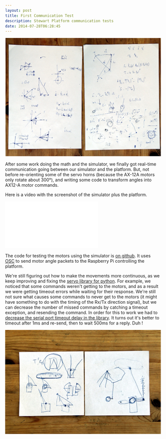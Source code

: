 ```yaml
---
layout: post
title: First Communication Test
description: Stewart Platform communication tests
date: 2014-07-28T06:28:45
---
```

![](/assets/posts/first-communication-test/NapkinMath01.jpg)

After some work doing the math and the simulator, we finally got real-time communication going between our simulator and the platform. But, not before re-orienting some of the servo horns (because the AX-12A motors only rotate about 300&deg;), and writing some code to transform angles into AX12-A motor commands.

Here is a video with the screenshot of the simulator plus the platform.

<div class="video-wrapper video-wrapper-3x1">
  <iframe src="//player.vimeo.com/video/101919411" frameborder="0" allowfullscreen="allowfullscreen"></iframe>
</div>

The code for testing the motors using the simulator is [on github](https://github.com/thiagohersan/memememe/tree/master/Python/test-PlatformCommunication). It uses [OSC](http://opensoundcontrol.org/) to send motor angle packets to the Raspberry Pi controlling the platform.

We're still figuring out how to make the movements more continuous, as we keep improving and fixing the [servo library for python](https://github.com/thiagohersan/memememe/tree/master/Python/ax12). For example, we noticed that some commands weren't getting to the motors, and as a result we were getting timeout errors while waiting for their response. We're still not sure what causes some commands to never get to the motors (it might have something to do with the timing of the Rx/Tx direction signal), but we can decrease the number of missed commands by catching a timeout exception, and resending the command. In order for this to work we had to [decrease the serial port timeout delay in the library](https://github.com/thiagohersan/memememe/commit/81eee19f3b573922406464d665e0aa092941c198). It turns out it's better to timeout after 1ms and re-send, then to wait 500ms for a reply. Duh !

![](/assets/posts/first-communication-test/NapkinMath02.jpg)
